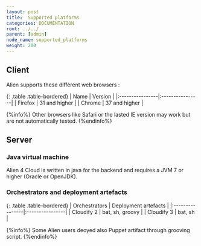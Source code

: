 ```yaml
---
layout: post
title:  Supported platforms
categories: DOCUMENTATION
root: ../../
parent: [admin]
node_name: supported_platforms
weight: 200
---
```


## Client

Alien supports these different web browsers :

{: .table .table-bordered}
| Name | Version |
|:----------------|:----------------|
| Firefox | 31 and higher |
| Chrome | 37 and higher |

{%info%}
Other browsers like Safari or the lasted IE version may work but are not automatically tested.
{%endinfo%}

## Server

### Java virtual machine

Alien 4 Cloud is written in java for the backend and requires a JVM 7 or higher (Oracle or OpenJDK).

### Orchestrators and deployment artefacts

{: .table .table-bordered}
| Orchestrators | Deployment artefacts |
|:----------------|:----------------|
| Cloudify 2 | bat, sh, groovy |
| Cloudify 3 | bat, sh |


{%info%}
Some Alien users deoyed also Puppet artifact through grooving script.
{%endinfo%}
